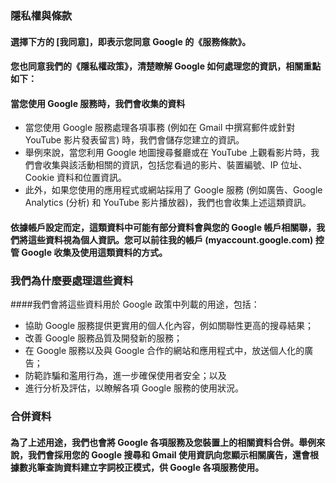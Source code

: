 ### 隱私權與條款
#### 選擇下方的 [我同意]，即表示您同意 Google 的《服務條款》。
#### 您也同意我們的《隱私權政策》，清楚瞭解 Google 如何處理您的資訊，相關重點如下：
#### 當您使用 Google 服務時，我們會收集的資料
* 當您使用 Google 服務處理各項事務 (例如在 Gmail 中撰寫郵件或針對 YouTube 影片發表留言) 時，我們會儲存您建立的資訊。
* 舉例來說，當您利用 Google 地圖搜尋餐廳或在 YouTube 上觀看影片時，我們會收集與該活動相關的資訊，包括您看過的影片、裝置編號、IP 位址、Cookie 資料和位置資訊。
* 此外，如果您使用的應用程式或網站採用了 Google 服務 (例如廣告、Google Analytics (分析) 和 YouTube 影片播放器)，我們也會收集上述這類資訊。
#### 依據帳戶設定而定，這類資料中可能有部分資料會與您的 Google 帳戶相關聯，我們將這些資料視為個人資訊。您可以前往我的帳戶 (myaccount.google.com) 控管 Google 收集及使用這類資料的方式。
### 我們為什麼要處理這些資料
####我們會將這些資料用於 Google 政策中列載的用途，包括：
* 協助 Google 服務提供更實用的個人化內容，例如關聯性更高的搜尋結果；
* 改善 Google 服務品質及開發新的服務；
* 在 Google 服務以及與 Google 合作的網站和應用程式中，放送個人化的廣告；
* 防範詐騙和濫用行為，進一步確保使用者安全；以及
* 進行分析及評估，以瞭解各項 Google 服務的使用狀況。
### 合併資料
#### 為了上述用途，我們也會將 Google 各項服務及您裝置上的相關資料合併。舉例來說，我們會採用您的 Google 搜尋和 Gmail 使用資訊向您顯示相關廣告，還會根據數兆筆查詢資料建立字詞校正模式，供 Google 各項服務使用。
